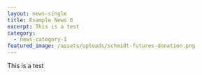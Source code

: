 ```yaml
---
layout: news-single
title: Example News 6
excerpt: This is a test
category:
  - news-category-1
featured_image: /assets/uploads/schmidt-futures-donation.png
---
```

This is a test